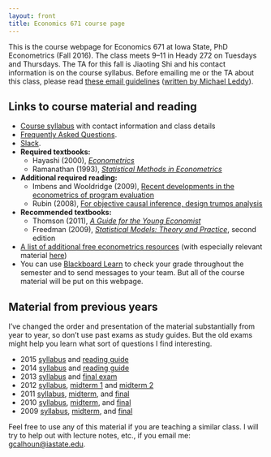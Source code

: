 ```yaml
---
layout: front
title: Economics 671 course page
---
```


This is the course webpage for Economics 671 at Iowa State, PhD
Econometrics (Fall 2016). The class meets 9–11 in Heady 272 on
Tuesdays and Thursdays. The TA for this fall is Jiaoting Shi and
his contact information is on the course syllabus.
Before emailing me or the TA about this class, please read [these
email guidelines](../dl/email) ([written by Michael Leddy][leddy]).

[Blackboard Learn]: https://bb.its.iastate.edu
[leddy]: http://mleddy.blogspot.com/2005/01/how-to-e-mail-professor.html

Links to course material and reading
----------------------------------------------------------------------

* [Course syllabus](syllabus-2016.pdf) with contact information and
  class details
* [Frequently Asked Questions](https://trello.com/b/DqNaeswz).
* [Slack](https://iastateeconometrics.slack.com).
* **Required textbooks:**
  * Hayashi (2000), *[Econometrics][Ha00]*
  * Ramanathan (1993), *[Statistical Methods in Econometrics][Ra93]*
* **Additional required reading:**
  * Imbens and Wooldridge (2009), [Recent developments in the econometrics of
    program evaluation][IW09]
  * Rubin (2008), [For objective causal inference, design trumps analysis][Ru08]
* **Recommended textbooks:**
  * Thomson (2011), *[A Guide for the Young Economist][Th11]*
  * Freedman (2009), *[Statistical Models: Theory and Practice][Fr09]*,
    second edition
* [A list of additional free econometrics resources][EFLP] (with especially
  relevant material [here][EFLP2])
* You can use [Blackboard Learn][] to check your grade throughout the
  semester and to send messages to your team. But all of the course
  material will be put on this webpage.

[Ha00]: http://press.princeton.edu/titles/6946.html
[Ra93]: http://www.worldcat.org/oclc/786257362
[Te11]: http://shop.oreilly.com/product/9780596809164.do
[IW09]: https://www.aeaweb.org/articles.php?doi=10.1257/jel.47.1.5
[Ru08]: https://projecteuclid.org/euclid.aoas/1223908042
[Th11]: http://mitpress.mit.edu/books/guide-young-economist-0
[Fr09]: http://www.stat.berkeley.edu/~census
[EFLP]: http://www.econometricslibrary.org
[EFLP2]: http://www.econometricslibrary.org/#core
[Pr09]: http://tom.preston-werner.com/2009/05/19/the-git-parable.html
[GFT]: http://www.gitforteams.com/resources/best-practices-team.html
[GFT2]: http://shop.oreilly.com/product/0636920034520.do
[CS14]: http://git-scm.com/book/en/v2

Material from previous years
----------------------------------------------------------------------

I’ve changed the order and presentation of the material substantially
from year to year, so don’t use past exams as study guides. But the
old exams might help you learn what sort of questions I find
interesting.

* 2015 [syllabus](syllabus-2015.pdf) and [reading guide](readingguide-2015.pdf)
* 2014 [syllabus](syllabus-2014.pdf) and [reading guide](readingguide-2014.pdf)
* 2013 [syllabus](syllabus-2013) and [final exam](test-final-2013.pdf)
* 2012 [syllabus](syllabus-2012),
  [midterm 1](test1-2012.pdf) and
  [midterm 2](test2-2012.pdf)
* 2011 [syllabus](syllabus-2011.pdf),
  [midterm](test1-2011.pdf), and
  [final](test-final-2011.pdf)
* 2010 [syllabus](syllabus-2010.pdf),
  [midterm](test1-2010.pdf), and
  [final](test-final-2010.pdf)
* 2009 [syllabus](syllabus-2009.pdf),
  [midterm](test1-2009.pdf), and
  [final](test-final-2009.pdf)

Feel free to use any of this material if you are teaching a similar
class. I will try to help out with lecture notes, etc., if you email
me: <gcalhoun@iastate.edu>.

[CC]: http://creativecommons.org/licenses/by-sa/3.0/
